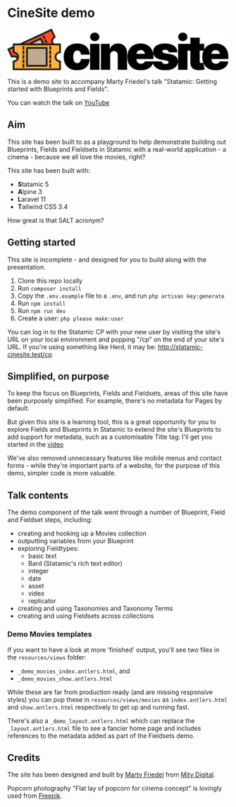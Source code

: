 # CineSite demo

![CineSite](/public/assets/logo/cinesite.png)

This is a demo site to accompany Marty Friedel's talk "Statamic: Getting started with Blueprints and Fields".

You can watch the talk on [YouTube](https://www.youtube.com/watch?v=blk3M0KfHGg)

## Aim

This site has been built to as a playground to help demonstrate building out Blueprints, Fields and Fieldsets in
Statamic with a real-world application - a cinema - because we all love the movies, right?

This site has been built with:
- **S**tatamic 5
- **A**lpine 3
- **L**aravel 11
- **T**ailwind CSS 3.4

How great is that SALT acronym?

## Getting started

This site is incomplete - and designed for you to build along with the presentation.

1. Clone this repo locally
2. Run `composer install`
3. Copy the `.env.example` file to a `.env`, and run `php artisan key:generate`
4. Run `npm install`
5. Run `npm run dev`
6. Create a user: `php please make:user`

You can log in to the Statamic CP with your new user by visiting the site's URL on your local environment and popping 
"/cp" on the end of your site's URL. If you're using something like Herd, it may be:
http://statamic-cinesite.test/cp

## Simplified, on purpose

To keep the focus on Blueprints, Fields and Fieldsets, areas of this site have been purposely simplified. For example, 
there's no metadata for Pages by default. 

But given this site is a learning tool, this is a great opportunity for you to explore Fields and Blueprints in Statamic
to extend the site's Blueprints to add support for metadata, such as a customisable Title tag: I'll get you started 
in the [video](https://www.youtube.com/watch?v=blk3M0KfHGg)

We've also removed unnecessary features like mobile menus and contact forms - while they're important parts of a 
website, for the purpose of this demo, simpler code is more valuable.

## Talk contents

The demo component of the talk went through a number of Blueprint, Field and Fieldset steps, including:
- creating and hooking up a Movies collection
- outputting variables from your Blueprint
- exploring Fieldtypes:
  - basic text
  - Bard (Statamic's rich text editor)
  - integer
  - date
  - asset
  - video
  - replicator
- creating and using Taxonomies and Taxonomy Terms
- creating and using Fieldsets across collections

### Demo Movies templates

If you want to have a look at more 'finished' output, you'll see two files in the `resources/views` folder:
- `_demo_movies_index.antlers.html`, and
- `_demo_movies_show.antlers.html`

While these are far from production ready (and are missing responsive styles) you can pop these in 
`resources/views/movies` as `index.antlers.html` and `show.antlers.html` respectively to get up and running fast.

There's also a `_demo_layout.antlers.html` which can replace the `_layout.antlers.html` file to see a fancier home page
and includes references to the metadata added as part of the Fieldsets demo.

## Credits

The site has been designed and built by [Marty Friedel](https://www.martyfriedel.com)
from [Mity Digital](https://www.mity.com.au).

Popcorn photography "Flat lay of popcorn for cinema concept" is
lovingly used from [Freepik](https://www.freepik.com/free-photo/flat-lay-popcorn-cinema-concept_4698766.htm#fromView=search&page=1&position=26&uuid=89125431-30d4-48be-91c8-b96afcc645e2).
